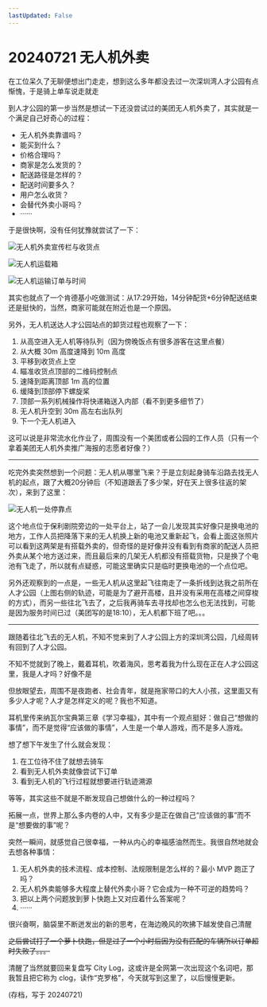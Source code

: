 ```yaml
---
lastUpdated: False
---
```


# 20240721 无人机外卖

在工位呆久了无聊便想出门走走，想到这么多年都没去过一次深圳湾人才公园有点惭愧，于是骑上单车说走就走

到人才公园的第一步当然是想试一下还没尝试过的美团无人机外卖了，其实就是一个满足自己好奇心的过程：

- 无人机外卖靠谱吗？
- 能买到什么？
- 价格合理吗？
- 商家是怎么发货的？
- 配送路径是怎样的？
- 配送时间要多久？
- 用户怎么收货？
- 会替代外卖小哥吗？
- ······

于是很快啊，没有任何犹豫就尝试了一下：

![无人机外卖宣传栏与收货点](/drone-delivery-bulletin-board-and-arrival-place.png)

![无人机运载箱](/drone-delivery-box.png)

![无人机运输订单与时间](/drone-delivery-time.png)

其实也就点了一个肯德基小吃做测试：从17:29开始，14分钟配货+6分钟配送结束还是挺快的，当然，商家可能就在附近也是一个原因。

另外，无人机送达人才公园站点的卸货过程也观察了一下：

1. 从高空进入无人机等待队列（因为傍晚饭点有很多游客在这里点餐）
2. 从大概 30m 高度速降到 10m 高度
3. 平移到收货点上空
4. 瞄准收货点顶部的二维码控制点
5. 速降到距离顶部 1m 高的位置
6. 缓降到顶部停下螺旋桨
7. 顶部一系列机械操作将快递箱送入内部（看不到更多细节了）
8. 无人机升空到 30m 高左右出队列
9. 下一个无人机进入

这可以说是非常流水化作业了，周围没有一个美团或者公园的工作人员（只有一个拿着美团无人机外卖推广海报的志愿者好像？）

---

吃完外卖突然想到一个问题：无人机从哪里飞来？于是立刻起身骑车沿路去找无人机的起点，跟了大概20分钟后（不知道跟丢了多少架，好在天上很多往返的架次），来到了这里：

![无人机一处停靠点](/drone-a-stop-station.png)

这个地点位于保利剧院旁边的一处平台上，站了一会儿发现其实好像只是换电池的地方，工作人员把降落下来的无人机换上新的电池又重新起飞，会看上面这张照片可以看到这两架是有搭载外卖的，但奇怪的是好像并没有看到有商家的配送人员把外卖从某个地方送过来，而且最后来的几架无人机都没有搭载货物，只是换了个电池有飞走了，所以就有点疑惑，可能这里确实只是临时更换电池的一个点位吧。

另外还观察到的一点是，一些无人机从这里起飞往南走了一条折线到达我之前所在人才公园（上图右侧的轨迹，可能是为了避开高楼，且并没有采用在高楼之间穿梭的方式），而另一些往北飞去了，之后我再骑车去寻找却也怎么也无法找到，可能是因为服务时间已过（美团写的是18:10），无人机都下班了吧。。。

---

跟随着往北飞去的无人机，不知不觉来到了人才公园上方的深圳湾公园，几经周转有回到了人才公园。

不知不觉就到了晚上，戴着耳机，吹着海风，思考着我为什么现在正在人才公园这里，我是人才吗？好像不是

但放眼望去，周围不是夜跑者、社会青年，就是拖家带口的大人小孩，这里面又有多少人才呢？人才是怎样定义的呢？我也不知道。

耳机里传来纳瓦尔宝典第三章《学习幸福》，其中有一个观点挺好：做自己“想做的事情”，而不是觉得“应该做的事情”，人生是一个单人游戏，而不是多人游戏。

想了想下午发生了什么就会发现：

1. 在工位待不住了就想去骑车
2. 看到无人机外卖就像尝试下订单
3. 看到无人机的飞行过程就想要进行轨迹溯源

等等，其实这些不就是不断发现自己想做什么的一种过程吗？

拓展一点，世界上那么多内卷的人中，又有多少是正在做自己“应该做的事”而不是“想要做的事”呢？

突然一瞬间，就感觉自己很幸福，一种从内心的幸福感油然而生。我很自然地就会去想各种事情：

1. 无人机外卖的技术流程、成本控制、法规限制是怎么样的？最小 MVP 跑正了吗？
2. 无人机外卖能够多大程度上替代外卖小哥？它会成为一种不可逆的趋势吗？
3. 把以上两个问题放到萝卜快跑上又对应着什么答案呢？
4. ······

很兴奋啊，脑袋里不断迸发出的新的思考，在海边晚风的吹拂下越发使自己清醒

~~之后尝试打了一个萝卜快跑，但是过了一个小时后因为没有匹配的车辆所以订单超时失败了。。。~~

清醒了当然就要回来复盘写 City Log，这或许是全网第一次出现这个名词吧，那我暂且把它称为 clog，读作“克罗格”，今天就写到这里了，以后慢慢更新。

(存档，写于 20240721)
